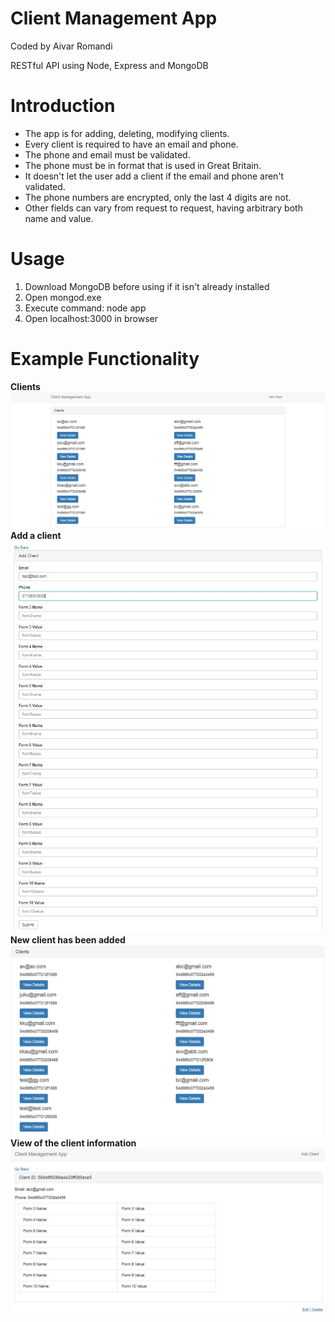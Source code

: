 
# Client Management App
Coded by Aivar Romandi

RESTful API using Node, Express and MongoDB

# Introduction
- The app is for adding, deleting, modifying clients.
- Every client is required to have an email and phone.
- The phone and email must be validated.
- The phone must be in format that is used in Great Britain.
- It doesn't let the user add a client if the email and phone aren't validated.
- The phone numbers are encrypted, only the last 4 digits are not.
- Other fields can vary from request to request, having arbitrary both name and value.

# Usage
1. Download MongoDB before using if it isn't already installed
2. Open mongod.exe
3. Execute command: node app
4. Open localhost:3000 in browser

# Example Functionality
**Clients**
![clients](https://github.com/aivarro/Client-Managing-App/blob/master/clients.jpg?raw=true "clients")
**Add a client**  
![add client](https://github.com/aivarro/Client-Managing-App/blob/master/addclient.jpg?raw=true "add client")
**New client has been added**
![added](https://raw.githubusercontent.com/aivarro/Client-Managing-App/master/added.JPG "added")
**View of the client information**
![view client](https://github.com/aivarro/Client-Managing-App/blob/master/viewclient.JPG?raw=true "view client")
